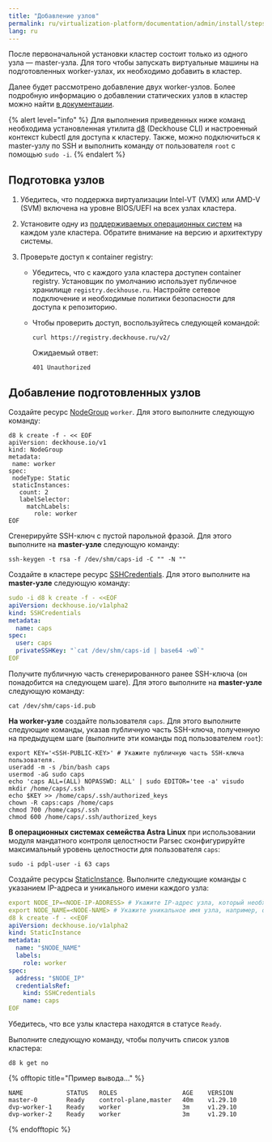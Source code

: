 ```yaml
---
title: "Добавление узлов"
permalink: ru/virtualization-platform/documentation/admin/install/steps/nodes.html
lang: ru
---
```


После первоначальной установки кластер состоит только из одного узла — master-узла. Для того чтобы запускать виртуальные машины на подготовленных worker-узлах, их необходимо добавить в кластер.

Далее будет рассмотрено добавление двух worker-узлов. Более подробную информацию о добавлении статических узлов в кластер можно найти [в документации](/products/virtualization-platform/documentation/admin/platform-management/platform-scaling/node/bare-metal-node.html).

{% alert level="info" %}
Для выполнения приведенных ниже команд необходима установленная утилита [d8](/products/virtualization-platform/reference/console-utilities/d8.html) (Deckhouse CLI) и настроенный контекст kubectl для доступа к кластеру. Также, можно подключиться к master-узлу по SSH и выполнить команду от пользователя `root` с помощью `sudo -i`.
{% endalert %}

## Подготовка узлов

1. Убедитесь, что поддержка виртуализации Intel-VT (VMX) или AMD-V (SVM) включена на уровне BIOS/UEFI на всех узлах кластера.

1. Установите одну из [поддерживаемых операционных систем](../../../about/requirements.html#поддерживаемые-ос-для-узлов-платформы) на каждом узле кластера. Обратите внимание на версию и архитектуру системы.

1. Проверьте доступ к container registry:
   - Убедитесь, что с каждого узла кластера доступен container registry. Установщик по умолчанию использует публичное хранилище `registry.deckhouse.ru`. Настройте сетевое подключение и необходимые политики безопасности для доступа к репозиторию.
   - Чтобы проверить доступ, воспользуйтесь следующей командой:

     ```shell
     curl https://registry.deckhouse.ru/v2/
     ```

     Ожидаемый ответ:

     ```console
     401 Unauthorized
     ```

## Добавление подготовленных узлов

Создайте ресурс [NodeGroup](/products/virtualization-platform/reference/cr/nodegroup.html) `worker`. Для этого выполните следующую команду:

```shell
d8 k create -f - << EOF
apiVersion: deckhouse.io/v1
kind: NodeGroup
metadata:
 name: worker
spec:
 nodeType: Static
 staticInstances:
   count: 2
   labelSelector:
     matchLabels:
       role: worker
EOF
```

Сгенерируйте SSH-ключ с пустой парольной фразой. Для этого выполните на **master-узле** следующую команду:

```shell
ssh-keygen -t rsa -f /dev/shm/caps-id -C "" -N ""
```

Создайте в кластере ресурс [SSHCredentials](/products/virtualization-platform/reference/cr/sshcredentials.html). Для этого выполните на **master-узле** следующую команду:

```yaml
sudo -i d8 k create -f - <<EOF
apiVersion: deckhouse.io/v1alpha2
kind: SSHCredentials
metadata:
  name: caps
spec:
  user: caps
  privateSSHKey: "`cat /dev/shm/caps-id | base64 -w0`"
EOF
```

Получите публичную часть сгенерированного ранее SSH-ключа (он понадобится на следующем шаге). Для этого выполните на **master-узле** следующую команду:

```shell
cat /dev/shm/caps-id.pub
```

**На worker-узле** создайте пользователя `caps`. Для этого выполните следующие команды, указав публичную часть SSH-ключа, полученную на предыдущем шаге (выполните эти команды под пользователем `root`):

```shell
export KEY='<SSH-PUBLIC-KEY>' # Укажите публичную часть SSH-ключа пользователя.
useradd -m -s /bin/bash caps
usermod -aG sudo caps
echo 'caps ALL=(ALL) NOPASSWD: ALL' | sudo EDITOR='tee -a' visudo
mkdir /home/caps/.ssh
echo $KEY >> /home/caps/.ssh/authorized_keys
chown -R caps:caps /home/caps
chmod 700 /home/caps/.ssh
chmod 600 /home/caps/.ssh/authorized_keys
```

**В операционных системах семейства Astra Linux** при использовании модуля мандатного контроля целостности Parsec сконфигурируйте максимальный уровень целостности для пользователя `caps`:

```shell
sudo -i pdpl-user -i 63 caps
```

Создайте ресурсы [StaticInstance](/products/virtualization-platform/reference/cr/staticinstance.html). Выполните следующие команды с указанием IP-адреса и уникального имени каждого узла:

```yaml
export NODE_IP=<NODE-IP-ADDRESS> # Укажите IP-адрес узла, который необходимо подключить к кластеру.
export NODE_NAME=<NODE-NAME> # Укажите уникальное имя узла, например, dvp-worker-1.
d8 k create -f - <<EOF
apiVersion: deckhouse.io/v1alpha2
kind: StaticInstance
metadata:
  name: "$NODE_NAME"
  labels:
    role: worker
spec:
  address: "$NODE_IP"
  credentialsRef:
    kind: SSHCredentials
    name: caps
EOF
```

Убедитесь, что все узлы кластера находятся в статусе `Ready`.

Выполните следующую команду, чтобы получить список узлов кластера:

```shell
d8 k get no
```

{% offtopic title="Пример вывода..." %}

```console
NAME            STATUS   ROLES                  AGE    VERSION
master-0        Ready    control-plane,master   40m    v1.29.10
dvp-worker-1    Ready    worker                 3m     v1.29.10
dvp-worker-2    Ready    worker                 3m     v1.29.10
```

{% endofftopic %}
